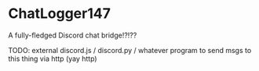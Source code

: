 # ChatLogger147

A fully-fledged Discord chat bridge!?!??

TODO: external discord.js / discord.py / whatever program to send msgs to this thing via http (yay http)
